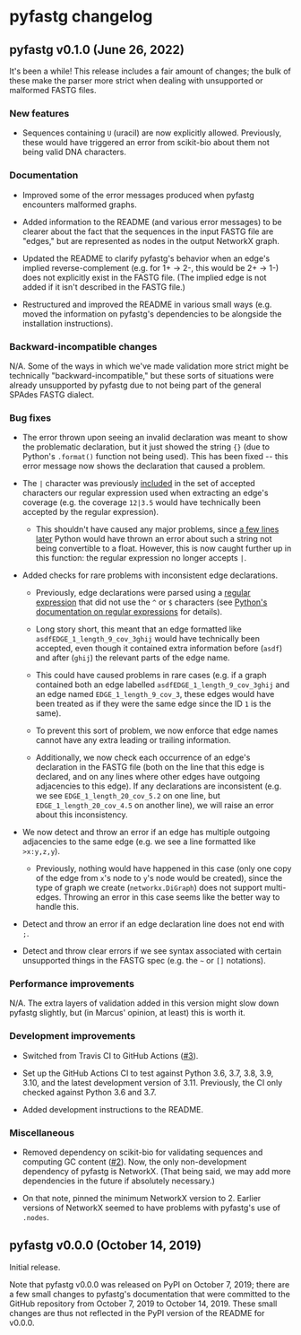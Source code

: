 # pyfastg changelog

## pyfastg v0.1.0 (June 26, 2022)

It's been a while! This release includes a fair amount of changes; the bulk of
these make the parser more strict when dealing with unsupported or malformed
FASTG files.

### New features
- Sequences containing `U` (uracil) are now explicitly allowed. Previously,
  these would have triggered an error from scikit-bio about them not being
  valid DNA characters.

### Documentation
- Improved some of the error messages produced when pyfastg encounters
  malformed graphs.

- Added information to the README (and various error messages) to be
  clearer about the fact that the sequences in the input FASTG file are "edges,"
  but are represented as nodes in the output NetworkX graph.

- Updated the README to clarify pyfastg's behavior when an edge's implied
  reverse-complement (e.g. for 1+ → 2-, this would be 2+ → 1-) does not
  explicitly exist in the FASTG file. (The implied edge is not added if it
  isn't described in the FASTG file.)

- Restructured and improved the README in various small ways (e.g. moved
  the information on pyfastg's dependencies to be alongside the installation
  instructions).
  
### Backward-incompatible changes

N/A. Some of the ways in which we've made validation more strict might be
technically "backward-incompatible," but these sorts of situations were already
unsupported by pyfastg due to not being part of the general SPAdes FASTG dialect.

### Bug fixes
- The error thrown upon seeing an invalid declaration was meant to show the
  problematic declaration, but it just showed the string `{}` (due to Python's
  `.format()` function not being used). This has been fixed -- this error
  message now shows the declaration that caused a problem.

- The `|` character was previously
  [included](https://github.com/fedarko/pyfastg/blob/3b99ba8624339e3efdc87de1d122e5f401b4537a/pyfastg/pyfastg.py#L43)
  in the set of accepted characters our regular expression used when extracting
   an edge's coverage (e.g. the coverage `12|3.5` would have technically been
   accepted by the regular expression).

    - This shouldn't have caused any major problems, since [a few lines later](https://github.com/fedarko/pyfastg/blob/3b99ba8624339e3efdc87de1d122e5f401b4537a/pyfastg/pyfastg.py#L60)
      Python would have thrown an error about such a string not being convertible
      to a float. However, this is now caught further up in this function: the
      regular expression no longer accepts `|`.

- Added checks for rare problems with inconsistent edge declarations.

    - Previously, edge declarations were parsed using a [regular expression](https://github.com/fedarko/pyfastg/blob/3b99ba8624339e3efdc87de1d122e5f401b4537a/pyfastg/pyfastg.py#L43)
  that did not use the `^` or `$` characters (see
  [Python's documentation on regular expressions](https://docs.python.org/3/library/re.html)
  for details).

    - Long story short, this meant that an edge formatted like
      `asdfEDGE_1_length_9_cov_3ghij` would have technically been accepted, even
      though it contained extra information before (`asdf`) and after (`ghij`) the
      relevant parts of the edge name.

    - This could have caused problems in rare cases (e.g. if a graph contained
      both an edge labelled `asdfEDGE_1_length_9_cov_3ghij` and an edge named
      `EDGE_1_length_9_cov_3`, these edges would have been treated as if they
      were the same edge since the ID `1` is the same).

    - To prevent this sort of problem, we now enforce that edge
      names cannot have any extra leading or trailing information.

    - Additionally, we now check each occurrence of an edge's declaration in
      the FASTG file (both on the line that this edge is declared, and on any
      lines where other edges have outgoing adjacencies to this edge). If any
      declarations are inconsistent (e.g. we see `EDGE_1_length_20_cov_5.2` on
      one line, but `EDGE_1_length_20_cov_4.5` on another line), we will raise
      an error about this inconsistency.

- We now detect and throw an error if an edge has multiple outgoing adjacencies
  to the same edge (e.g. we see a line formatted like `>x:y,z,y`).

    - Previously, nothing would have happened in this case (only one copy of
      the edge from `x`'s node to `y`'s node would be created), since the type
      of graph we create (`networkx.DiGraph`) does not support multi-edges.
      Throwing an error in this case seems like the better way to handle this.

- Detect and throw an error if an edge declaration line does not end with `;`.

- Detect and throw clear errors if we see syntax associated with certain
  unsupported things in the FASTG spec (e.g. the `~` or `[]` notations).

### Performance improvements

N/A. The extra layers of validation added in this version might slow down
pyfastg slightly, but (in Marcus' opinion, at least) this is worth it.

### Development improvements
- Switched from Travis CI to GitHub Actions ([#3](https://github.com/fedarko/pyfastg/issues/3)).

- Set up the GitHub Actions CI to test against Python 3.6, 3.7, 3.8, 3.9, 3.10,
  and the latest development version of 3.11. Previously, the CI only checked
  against Python 3.6 and 3.7.

- Added development instructions to the README.

### Miscellaneous
- Removed dependency on scikit-bio for validating sequences and computing GC
  content ([#2](https://github.com/fedarko/pyfastg/issues/2)). Now, the only
  non-development dependency of pyfastg is NetworkX. (That being said, we may
  add more dependencies in the future if absolutely necessary.)

- On that note, pinned the minimum NetworkX version to 2. Earlier versions of
  NetworkX seemed to have problems with pyfastg's use of `.nodes`.

## pyfastg v0.0.0 (October 14, 2019)

Initial release.

Note that pyfastg v0.0.0 was released on PyPI on October 7, 2019; there are a
few small changes to pyfastg's documentation that were committed to the GitHub
repository from October 7, 2019 to October 14, 2019. These small changes are
thus not reflected in the PyPI version of the README for v0.0.0.
